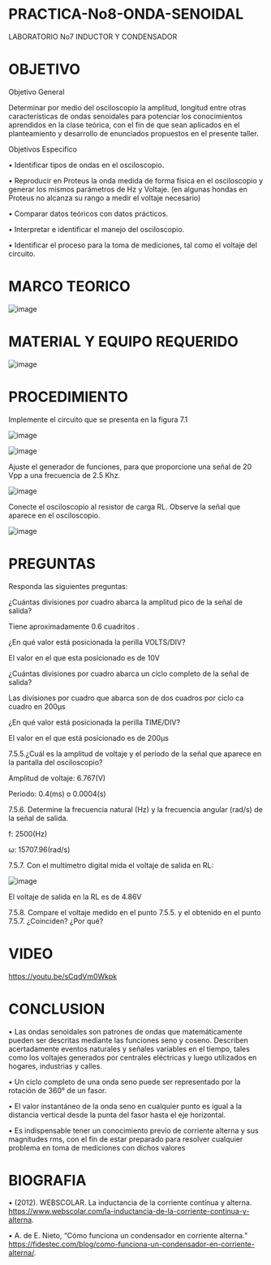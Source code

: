 # PRACTICA-No8-ONDA-SENOIDAL

LABORATORIO No7 INDUCTOR Y CONDENSADOR


# OBJETIVO 

Objetivo General

Determinar por medio del osciloscopio la amplitud, longitud entre otras características de ondas senoidales para potenciar los conocimientos aprendidos en la clase teórica, con el fin de que sean aplicados en el planteamiento y desarrollo de enunciados propuestos en el presente taller.  

Objetivos Especifico

•	Identificar tipos de ondas en el osciloscopio.

•	Reproducir en Proteus la onda medida de forma física en el osciloscopio y generar los mismos parámetros de Hz y Voltaje. (en algunas hondas en Proteus no alcanza su rango a medir el voltaje necesario) 

•	Comparar datos teóricos con datos prácticos.

•	Interpretar e identificar el manejo del osciloscopio.

•	Identificar el proceso para la toma de mediciones, tal como el voltaje del circuito.


# MARCO TEORICO

![image](https://user-images.githubusercontent.com/84587118/132276880-4a90d88c-f538-4cad-bf6e-7d5b63a46260.png)



# MATERIAL Y EQUIPO REQUERIDO

![image](https://user-images.githubusercontent.com/84585835/132267090-7efd9734-a211-4584-b582-aa7076f562df.png)


# PROCEDIMIENTO

Implemente el circuito que se presenta en la figura 7.1

![image](https://user-images.githubusercontent.com/84585835/132267140-da69efc5-1b13-4fa3-a1e3-4667cbaec318.png)

![image](https://user-images.githubusercontent.com/84412132/132275942-ae53be6a-a827-4c6a-a34f-7df049a99042.png)


Ajuste el generador de funciones, para que proporcione una señal de 20 Vpp a
una frecuencia de 2.5 Khz.

![image](https://user-images.githubusercontent.com/84585835/132267193-af019587-5fd7-4e10-bcc9-2f0058e5a8cb.png)


Conecte el osciloscopio al resistor de carga RL. Observe la señal que aparece en
el osciloscopio.

![image](https://user-images.githubusercontent.com/84585835/132267304-e4a8e6a1-7cd5-4085-9e9f-b55d04413515.png)

# PREGUNTAS 


Responda las siguientes preguntas:

¿Cuántas divisiones por cuadro abarca la amplitud pico de la señal de salida?

Tiene aproximadamente 0.6 cuadritos .

¿En qué valor está posicionada la perilla VOLTS/DIV? 

El valor en el que esta posicionado es de 10V

¿Cuántas divisiones por cuadro abarca un ciclo completo de la señal de salida?

Las divisiones por cuadro que abarca son de dos cuadros por ciclo ca cuadro en 200μs

¿En qué valor está posicionada la perilla TIME/DIV?

El valor en el que está posicionado es de 200μs 

7.5.5.¿Cuál es la amplitud de voltaje y el periodo de la señal que aparece en la pantalla
del osciloscopio?

Amplitud de voltaje:  6.767(V)

Periodo: 0.4(ms) o 0.0004(s)

7.5.6. Determine la frecuencia natural (Hz) y la frecuencia angular (rad/s) de la señal de
salida.

f: 2500(Hz)

ω: 15707.96(rad/s)

7.5.7. Con el multímetro digital mida el voltaje de salida en RL: 

![image](https://user-images.githubusercontent.com/84585835/132267429-ef391c86-f95f-41a7-9344-d35ebfc6c4fa.png)

El voltaje de salida en la RL es de 4.86V

7.5.8. Compare el voltaje medido en el punto 7.5.5. y el obtenido en el punto 7.5.7.
¿Coinciden? ¿Por qué?

# VIDEO
https://youtu.be/sCqdVm0Wkpk


# CONCLUSION

•	Las ondas senoidales son patrones de ondas que matemáticamente pueden ser descritas mediante las funciones seno y coseno. Describen acertadamente eventos naturales y señales variables en el tiempo, tales como los voltajes generados por centrales eléctricas y luego utilizados en hogares, industrias y calles.

•	Un ciclo completo de una onda seno puede ser representado por la rotación de 360° de un fasor.

•	El valor instantáneo de la onda seno en cualquier punto es igual a la distancia vertical desde la punta del fasor hasta el eje horizontal.

•	Es indispensable tener un conocimiento previo de corriente alterna y sus magnitudes rms, con el fin de estar preparado para resolver cualquier problema en toma de mediciones con dichos valores


# BIOGRAFIA

• (2012). WEBSCOLAR. La inductancia de la corriente contínua y alterna. https://www.webscolar.com/la-inductancia-de-la-corriente-continua-y-alterna.

• A. de E. Nieto, “Cómo funciona un condensador en corriente alterna.” https://fidestec.com/blog/como-funciona-un-condensador-en-corriente-alterna/.
















